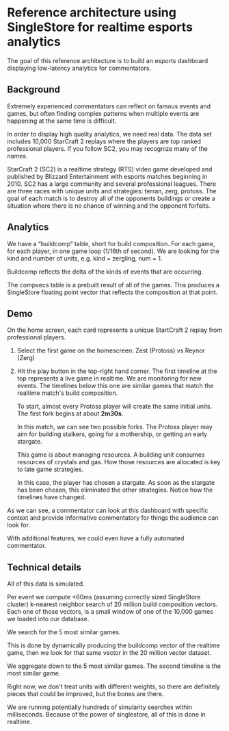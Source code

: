 # Reference architecture using SingleStore for realtime esports analytics

The goal of this reference architecture is to build an esports dashboard displaying
low-latency analytics for commentators.

## Background

Extremely experienced commentators can reflect on famous events and games, but often finding complex
patterns when multiple events are happening at the same time is difficult.

In order to display high quality analytics, we need real data. The data set includes 10,000
StarCraft 2 replays where the players are top ranked professional players. If you follow SC2, you may recognize many of the names.

StarCraft 2 (SC2) is a realtime strategy (RTS) video game developed and published by Blizzard Entertainment
with esports matches beginning in 2010. SC2 has a large community and several professional leagues.
There are three races with unique units and strategies: terran, zerg, protoss. The goal of each match
is to destroy all of the opponents buildings or create a situation where there is no chance of winning and
the opponent forfeits.

## Analytics

We have a “buildcomp“ table, short for build composition. For each game, for each player, in one game loop (1/16th of second). We are looking for the kind and number of units, e.g. kind = zergling, num = 1.

Buildcomp reflects the delta of the kinds of events that are occurring.

The compvecs table is a prebuilt result of all of the games. This produces a SingleStore floating point vector that reflects the composition at that point.

## Demo

On the home screen, each card represents a unique StartCraft 2 replay from professional players.

1.  Select the first game on the homescreen: Zest (Protoss) vs Reynor (Zerg)
1.  Hit the play button in the top-right hand corner.
    The first timeline at the top represents a live game in realtime. We are monitoring for new events.
    The timelines below this one are similar games that match the realtime match's build composition.

    To start, almost every Protoss player will create the same initial
    units. The first fork begins at about **2m30s**.

    In this match, we can see two possible forks. The Protoss player may aim for building stalkers, going for a mothership, or getting an early stargate.

    This game is about managing resources. A building unit consumes resources of crystals and gas.
    How those resources are allocated is key to late game strategies.

    In this case, the player has chosen a stargate. As soon as the stargate has been chosen, this eliminated the other strategies. Notice how the timelines have changed.

As we can see, a commentator can look at this dashboard with specific context and provide
informative commentatory for things the audience can look for.

With additional features, we could even have a fully automated commentator.

## Technical details

All of this data is simulated.

Per event we compute <60ms (assuming correctly sized SingleStore cluster)
k-nearest neighbor search of 20
million build composition vectors.
Each one of those vectors, is a small window of one of the 10,000 games
we loaded into our database.

We search for the 5 most similar games.

This is done by dynamically producing the buildcomp vector of the realtime game,
then we look for that same vector in the 20 million vector dataset.

We aggregate down to the 5 most similar games.
The second timeline is the most similar game.

Right now, we don't treat units with different weights, so there are definitely pieces that could be improved, but the bones are there.

We are running potentially hundreds of simularity searches within milliseconds. Because of the power of singlestore, all of this is done in realtime.
